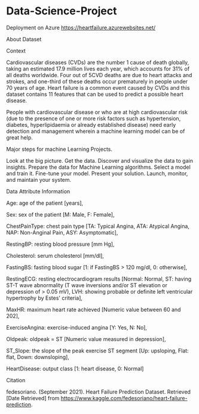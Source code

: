 # Data-Science-Project
Deployment on Azure
https://heartfailure.azurewebsites.net/



About Dataset

Context

Cardiovascular diseases (CVDs) are the number 1 cause of death globally, taking an estimated 17.9 million lives each year, which accounts for 31% of all deaths worldwide. Four out of 5CVD deaths are due to heart attacks and strokes, and one-third of these deaths occur prematurely in people under 70 years of age. Heart failure is a common event caused by CVDs and this dataset contains 11 features that can be used to predict a possible heart disease.

People with cardiovascular disease or who are at high cardiovascular risk (due to the presence of one or more risk factors such as hypertension, diabetes, hyperlipidaemia or already established disease) need early detection and management wherein a machine learning model can be of great help.



Major steps for machine Learning Projects.

Look at the big picture.
Get the data.
Discover and visualize the data to gain insights.
Prepare the data for Machine Learning algorithms.
Select a model and train it.
Fine-tune your model.
Present your solution.
Launch, monitor, and maintain your system.


Data Attribute Information


Age: age of the patient [years],

Sex: sex of the patient [M: Male, F: Female],

ChestPainType: chest pain type [TA: Typical Angina, ATA: Atypical Angina, NAP: Non-Anginal Pain, ASY: Asymptomatic],

RestingBP: resting blood pressure [mm Hg],

Cholesterol: serum cholesterol [mm/dl],

FastingBS: fasting blood sugar [1: if FastingBS > 120 mg/dl, 0: otherwise],

RestingECG: resting electrocardiogram results [Normal: Normal, ST: having ST-T wave abnormality (T wave inversions and/or ST elevation or depression of > 0.05 mV), LVH: showing probable or definite left ventricular hypertrophy by Estes' criteria],

MaxHR: maximum heart rate achieved [Numeric value between 60 and 202],

ExerciseAngina: exercise-induced angina [Y: Yes, N: No],

Oldpeak: oldpeak = ST [Numeric value measured in depression],

ST_Slope: the slope of the peak exercise ST segment [Up: upsloping, Flat: flat, Down: downsloping],

HeartDisease: output class [1: heart disease, 0: Normal]

Citation

fedesoriano. (September 2021). Heart Failure Prediction Dataset. Retrieved [Date Retrieved] from https://www.kaggle.com/fedesoriano/heart-failure-prediction.
